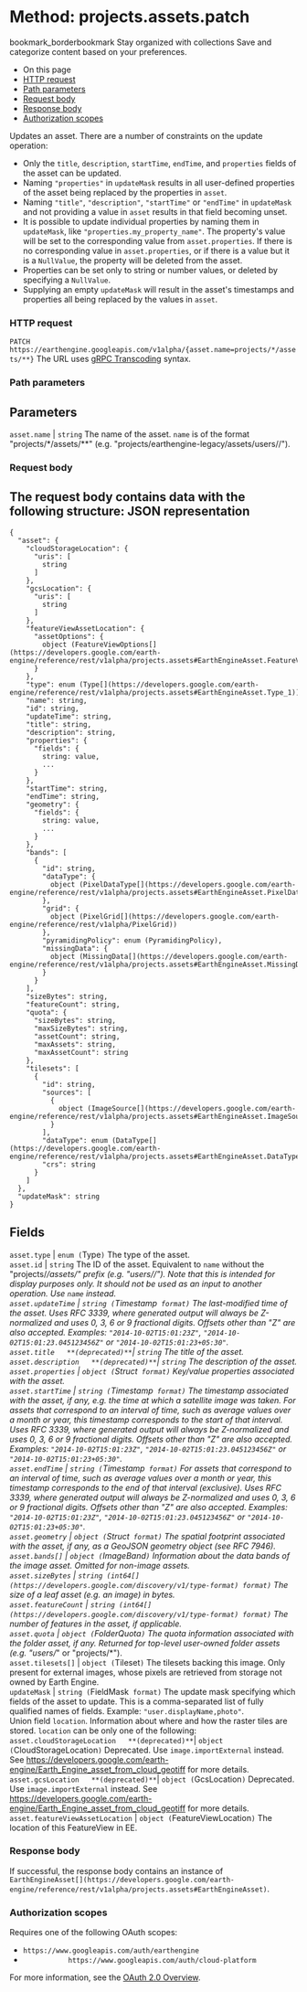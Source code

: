  
#  Method: projects.assets.patch
bookmark_borderbookmark Stay organized with collections  Save and categorize content based on your preferences. 
  * On this page
  * [HTTP request](https://developers.google.com/earth-engine/reference/rest/v1alpha/projects.assets/patch#http-request)
  * [Path parameters](https://developers.google.com/earth-engine/reference/rest/v1alpha/projects.assets/patch#path-parameters)
  * [Request body](https://developers.google.com/earth-engine/reference/rest/v1alpha/projects.assets/patch#request-body)
  * [Response body](https://developers.google.com/earth-engine/reference/rest/v1alpha/projects.assets/patch#response-body)
  * [Authorization scopes](https://developers.google.com/earth-engine/reference/rest/v1alpha/projects.assets/patch#authorization-scopes)


Updates an asset. There are a number of constraints on the update operation:
  * Only the `title`, `description`, `startTime`, `endTime`, and `properties` fields of the asset can be updated.
  * Naming `"properties"` in `updateMask` results in all user-defined properties of the asset being replaced by the properties in `asset`.
  * Naming `"title"`, `"description"`, `"startTime"` or `"endTime"` in `updateMask` and not providing a value in `asset` results in that field becoming unset.
  * It is possible to update individual properties by naming them in `updateMask`, like `"properties.my_property_name"`. The property's value will be set to the corresponding value from `asset.properties`. If there is no corresponding value in `asset.properties`, or if there is a value but it is a `NullValue`, the property will be deleted from the asset.
  * Properties can be set only to string or number values, or deleted by specifying a `NullValue`.
  * Supplying an empty `updateMask` will result in the asset's timestamps and properties all being replaced by the values in `asset`.


### HTTP request
`PATCH https://earthengine.googleapis.com/v1alpha/{asset.name=projects/*/assets/**}`
The URL uses [gRPC Transcoding](https://google.aip.dev/127) syntax.
### Path parameters
Parameters  
---  
`asset.name` |  `string` The name of the asset. `name` is of the format "projects/*/assets/**" (e.g. "projects/earthengine-legacy/assets/users//").  
### Request body
The request body contains data with the following structure:
JSON representation  
---  
```
{
  "asset": {
    "cloudStorageLocation": {
      "uris": [
        string
      ]
    },
    "gcsLocation": {
      "uris": [
        string
      ]
    },
    "featureViewAssetLocation": {
      "assetOptions": {
        object (FeatureViewOptions[](https://developers.google.com/earth-engine/reference/rest/v1alpha/projects.assets#EarthEngineAsset.FeatureViewOptions))
      }
    },
    "type": enum (Type[](https://developers.google.com/earth-engine/reference/rest/v1alpha/projects.assets#EarthEngineAsset.Type_1)),
    "name": string,
    "id": string,
    "updateTime": string,
    "title": string,
    "description": string,
    "properties": {
      "fields": {
        string: value,
        ...
      }
    },
    "startTime": string,
    "endTime": string,
    "geometry": {
      "fields": {
        string: value,
        ...
      }
    },
    "bands": [
      {
        "id": string,
        "dataType": {
          object (PixelDataType[](https://developers.google.com/earth-engine/reference/rest/v1alpha/projects.assets#EarthEngineAsset.PixelDataType))
        },
        "grid": {
          object (PixelGrid[](https://developers.google.com/earth-engine/reference/rest/v1alpha/PixelGrid))
        },
        "pyramidingPolicy": enum (PyramidingPolicy),
        "missingData": {
          object (MissingData[](https://developers.google.com/earth-engine/reference/rest/v1alpha/projects.assets#EarthEngineAsset.MissingData))
        }
      }
    ],
    "sizeBytes": string,
    "featureCount": string,
    "quota": {
      "sizeBytes": string,
      "maxSizeBytes": string,
      "assetCount": string,
      "maxAssets": string,
      "maxAssetCount": string
    },
    "tilesets": [
      {
        "id": string,
        "sources": [
          {
            object (ImageSource[](https://developers.google.com/earth-engine/reference/rest/v1alpha/projects.assets#EarthEngineAsset.ImageSource))
          }
        ],
        "dataType": enum (DataType[](https://developers.google.com/earth-engine/reference/rest/v1alpha/projects.assets#EarthEngineAsset.DataType)),
        "crs": string
      }
    ]
  },
  "updateMask": string
}
```
  
Fields  
---  
`asset.type` |  `enum (`Type[](https://developers.google.com/earth-engine/reference/rest/v1alpha/projects.assets#EarthEngineAsset.Type_1)`)` The type of the asset.  
`asset.id` |  `string` The ID of the asset. Equivalent to `name` without the "projects/*/assets/" prefix (e.g. "users//"). Note that this is intended for display purposes only. It should not be used as an input to another operation. Use `name` instead.  
`asset.updateTime` |  `string (`Timestamp[](https://protobuf.dev/reference/protobuf/google.protobuf/#timestamp)` format)` The last-modified time of the asset. Uses RFC 3339, where generated output will always be Z-normalized and uses 0, 3, 6 or 9 fractional digits. Offsets other than "Z" are also accepted. Examples: `"2014-10-02T15:01:23Z"`, `"2014-10-02T15:01:23.045123456Z"` or `"2014-10-02T15:01:23+05:30"`.  
`asset.title  
**(deprecated)**`|  `string` The title of the asset.  
`asset.description  
**(deprecated)**`|  `string` The description of the asset.  
`asset.properties` |  `object (`Struct[](https://protobuf.dev/reference/protobuf/google.protobuf/#struct)` format)` Key/value properties associated with the asset.  
`asset.startTime` |  `string (`Timestamp[](https://protobuf.dev/reference/protobuf/google.protobuf/#timestamp)` format)` The timestamp associated with the asset, if any, e.g. the time at which a satellite image was taken. For assets that correspond to an interval of time, such as average values over a month or year, this timestamp corresponds to the start of that interval. Uses RFC 3339, where generated output will always be Z-normalized and uses 0, 3, 6 or 9 fractional digits. Offsets other than "Z" are also accepted. Examples: `"2014-10-02T15:01:23Z"`, `"2014-10-02T15:01:23.045123456Z"` or `"2014-10-02T15:01:23+05:30"`.  
`asset.endTime` |  `string (`Timestamp[](https://protobuf.dev/reference/protobuf/google.protobuf/#timestamp)` format)` For assets that correspond to an interval of time, such as average values over a month or year, this timestamp corresponds to the end of that interval (exclusive). Uses RFC 3339, where generated output will always be Z-normalized and uses 0, 3, 6 or 9 fractional digits. Offsets other than "Z" are also accepted. Examples: `"2014-10-02T15:01:23Z"`, `"2014-10-02T15:01:23.045123456Z"` or `"2014-10-02T15:01:23+05:30"`.  
`asset.geometry` |  `object (`Struct[](https://protobuf.dev/reference/protobuf/google.protobuf/#struct)` format)` The spatial footprint associated with the asset, if any, as a GeoJSON geometry object (see RFC 7946).  
`asset.bands[]` |  `object (`ImageBand[](https://developers.google.com/earth-engine/reference/rest/v1alpha/projects.assets#EarthEngineAsset.ImageBand)`)` Information about the data bands of the image asset. Omitted for non-image assets.  
`asset.sizeBytes` |  `string (int64[](https://developers.google.com/discovery/v1/type-format) format)` The size of a leaf asset (e.g. an image) in bytes.  
`asset.featureCount` |  `string (int64[](https://developers.google.com/discovery/v1/type-format) format)` The number of features in the asset, if applicable.  
`asset.quota` |  `object (`FolderQuota[](https://developers.google.com/earth-engine/reference/rest/v1alpha/projects.assets#EarthEngineAsset.FolderQuota)`)` The quota information associated with the folder asset, if any. Returned for top-level user-owned folder assets (e.g. "users/*" or "projects/*").  
`asset.tilesets[]` |  `object (`Tileset[](https://developers.google.com/earth-engine/reference/rest/v1alpha/projects.assets#EarthEngineAsset.Tileset)`)` The tilesets backing this image. Only present for external images, whose pixels are retrieved from storage not owned by Earth Engine.  
`updateMask` |  `string (`FieldMask[](https://protobuf.dev/reference/protobuf/google.protobuf/#field-mask)` format)` The update mask specifying which fields of the asset to update. This is a comma-separated list of fully qualified names of fields. Example: `"user.displayName,photo"`.  
Union field `location`. Information about where and how the raster tiles are stored. `location` can be only one of the following:  
`asset.cloudStorageLocation  
**(deprecated)**`|  `object (`CloudStorageLocation[](https://developers.google.com/earth-engine/reference/rest/v1alpha/projects.assets#EarthEngineAsset.CloudStorageLocation)`)` Deprecated. Use `image.importExternal` instead. See <https://developers.google.com/earth-engine/Earth_Engine_asset_from_cloud_geotiff> for more details.  
`asset.gcsLocation  
**(deprecated)**`|  `object (`GcsLocation[](https://developers.google.com/earth-engine/reference/rest/v1alpha/projects.assets#EarthEngineAsset.GcsLocation)`)` Deprecated. Use `image.importExternal` instead. See <https://developers.google.com/earth-engine/Earth_Engine_asset_from_cloud_geotiff> for more details.  
`asset.featureViewAssetLocation` |  `object (`FeatureViewLocation[](https://developers.google.com/earth-engine/reference/rest/v1alpha/projects.assets#EarthEngineAsset.FeatureViewLocation)`)` The location of this FeatureView in EE.  
### Response body
If successful, the response body contains an instance of `EarthEngineAsset[](https://developers.google.com/earth-engine/reference/rest/v1alpha/projects.assets#EarthEngineAsset)`.
### Authorization scopes
Requires one of the following OAuth scopes:
  * `https://www.googleapis.com/auth/earthengine`
  * `           https://www.googleapis.com/auth/cloud-platform`


For more information, see the [OAuth 2.0 Overview](https://developers.google.com/identity/protocols/OAuth2).
